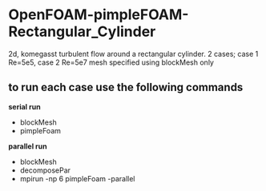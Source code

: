 # OpenFOAM-pimpleFOAM-Rectangular_Cylinder
2d, komegasst turbulent flow around a rectangular cylinder. 2 cases; case 1 Re=5e5, case 2 Re=5e7
mesh specified using blockMesh only

## to run each case use the following commands

**serial run**
- blockMesh 
- pimpleFoam 
  
**parallel run**
- blockMesh
- decomposePar
- mpirun -np 6 pimpleFoam -parallel

